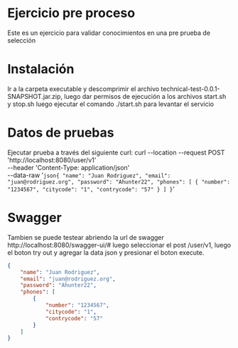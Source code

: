 # Ejercicio pre proceso
 Este es un ejercicio para validar conocimientos en una pre prueba de selección
 
# Instalación
 Ir a la carpeta executable y descomprimir el archivo technical-test-0.0.1-SNAPSHOT.jar.zip, 
 luego dar permisos de ejecución a los archivos start.sh y stop.sh luego ejecutar el comando ./start.sh para levantar el servicio
 
# Datos de pruebas
 Ejecutar prueba a través del siguiente curl:
 curl --location --request POST 'http://localhost:8080/user/v1' \
--header 'Content-Type: application/json' \
--data-raw '```json{
	"name": "Juan Rodriguez",
	"email": "juan@rodriguez.org",
	"password": "Ahunter22",
	"phones": [
		{
			"number": "1234567",
			"citycode": "1",
			"contrycode": "57"
		}
	]
}```'

# Swagger
Tambien se puede testear abriendo la url de swagger http://localhost:8080/swagger-ui/# luego seleccionar el post /user/v1, 
luego el boton try out y agregar la data json y presionar el boton execute.
```json
{
	"name": "Juan Rodriguez",
	"email": "juan@rodriguez.org",
	"password": "Ahunter22",
	"phones": [
		{
			"number": "1234567",
			"citycode": "1",
			"contrycode": "57"
		}
	]
}
```
